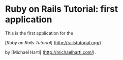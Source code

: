 #  Ruby on Rails Tutorial: first application

This is the first application for the

[*Ruby on Rails Tutorial*] (http://railstutorial.org/)

by [Michael Hartl] (http://michaelhartl.com/).